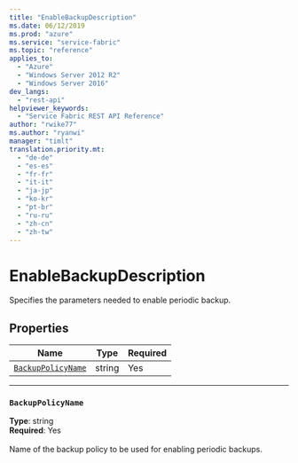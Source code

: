 ```yaml
---
title: "EnableBackupDescription"
ms.date: 06/12/2019
ms.prod: "azure"
ms.service: "service-fabric"
ms.topic: "reference"
applies_to: 
  - "Azure"
  - "Windows Server 2012 R2"
  - "Windows Server 2016"
dev_langs: 
  - "rest-api"
helpviewer_keywords: 
  - "Service Fabric REST API Reference"
author: "rwike77"
ms.author: "ryanwi"
manager: "timlt"
translation.priority.mt: 
  - "de-de"
  - "es-es"
  - "fr-fr"
  - "it-it"
  - "ja-jp"
  - "ko-kr"
  - "pt-br"
  - "ru-ru"
  - "zh-cn"
  - "zh-tw"
---
```

# EnableBackupDescription

Specifies the parameters needed to enable periodic backup.

## Properties
| Name | Type | Required |
| --- | --- | --- |
| [`BackupPolicyName`](#backuppolicyname) | string | Yes |

____
### `BackupPolicyName`
__Type__: string <br/>
__Required__: Yes<br/>
<br/>
Name of the backup policy to be used for enabling periodic backups.
